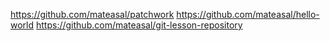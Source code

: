 https://github.com/mateasal/patchwork
https://github.com/mateasal/hello-world
https://github.com/mateasal/git-lesson-repository
